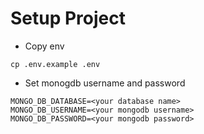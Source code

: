 # Setup Project

- Copy env
```
cp .env.example .env
```

- Set monogdb username and password
```
MONGO_DB_DATABASE=<your database name>
MONGO_DB_USERNAME=<your mongodb username>
MONGO_DB_PASSWORD=<your mongodb password>
```